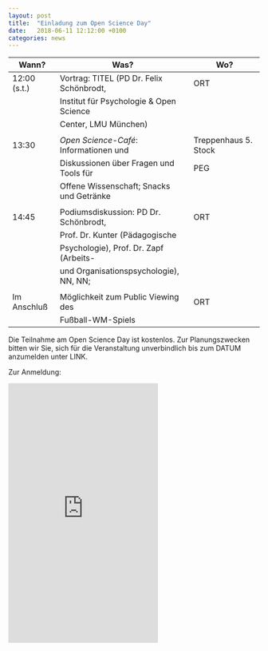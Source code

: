 ```yaml
---
layout: post
title:  "Einladung zum Open Science Day"
date:   2018-06-11 12:12:00 +0100
categories: news
---
```


|Wann?        | Was?                                       | Wo?                   |
|------------ | ------------------------------------------ | ----------------------|
|12:00 (s.t.) | Vortrag: TITEL (PD Dr. Felix Schönbrodt,   | ORT                   |
|             | Institut für Psychologie & Open Science    |                       |
|             | Center, LMU München)                       |                       |
|             |                                            |                       |
|13:30        | *Open Science-Café*: Informationen und     | Treppenhaus 5. Stock  |
|             | Diskussionen über Fragen und Tools für     | PEG                   |
|             | Offene Wissenschaft; Snacks und Getränke   |                       |
|             |                                            |                       |
|14:45        | Podiumsdiskussion: PD Dr. Schönbrodt,      | ORT                   |
|             | Prof. Dr. Kunter (Pädagogische             |                       |
|             | Psychologie), Prof. Dr. Zapf (Arbeits-     |                       |
|             | und Organisationspsychologie), NN, NN;     |                       |
|             |                                            |                       |
|Im Anschluß  | Möglichkeit zum Public Viewing des         | ORT                   |
|             | Fußball-WM-Spiels                          |                       |


Die Teilnahme am Open Science Day ist kostenlos.
Zur Planungszwecken bitten wir Sie, sich für die Veranstaltung unverbindlich bis zum DATUM
anzumelden unter LINK.

Zur Anmeldung:
<iframe
src="https://docs.google.com/forms/d/e/1FAIpQLSewBF8WdvKrqhlKjCtLwhUgQxr1-8y5tsg_qrdc9-n5M6khDw/viewform?e$
width="700" height="520" frameborder="0" marginheight="0" marginwidth="0">Loading...</iframe>

